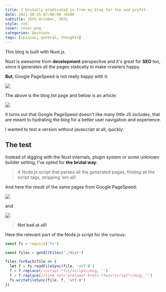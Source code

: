 ```yaml
---
title: I brutally eradicated js from my blog for fun and profit
date: 2021-10-25 07:00:00 +0100
subtitle: 25th October, 2021
style: red
cover: cover.png
categories: Opinions
tags: [opinion, general, thoughts]
---
```


This blog is built with Nuxt.js.

Nuxt is awesome from **development** perspective and it's great for **SEO** too, since it generates all the pages statically to make crawlers happy.

**But**, Google PageSpeed is not really happy with it:

![](/assets/blog/I-brutally-eradicated-js-from-my-blog-for-fun-and-profit/old-list.png)

The above is the blog list page and below is an article:

![](/assets/blog/I-brutally-eradicated-js-from-my-blog-for-fun-and-profit/old-page.png)

It turns out that Google PageSpeed doesn't like many little JS includes, that are meant to hydrating the blog for a better user navigation and experience.

I wanted to test a version without javascript at all, quickly.

## The test

Instead of digging with the Nuxt internals, plugin system or some unknown builder setting, I've opted for **the brutal way**:

> A Node.js script that parses all the generated pages, finding all the script tags, stripping 'em all!

And here the result of the same pages from Google PageSpeed:

![](/assets/blog/I-brutally-eradicated-js-from-my-blog-for-fun-and-profit/new-list.png)

and

![](/assets/blog/I-brutally-eradicated-js-from-my-blog-for-fun-and-profit/new-page.png)

> **Not bad at all!**

Here the relevant part of the Node.js script for the curious:

```js
const fs = require('fs')

const files = getAllFiles('./dist')

files.forEach(file => {
  let f = fs.readFileSync(file, 'utf-8')
  f = f.replace(/<script.*?<\/script>/mig, '')
  f = f.replace(/<link rel="preload" href=.*?as="script">/mig, '')
  fs.writeFileSync(file, f, 'utf-8')
})
```

